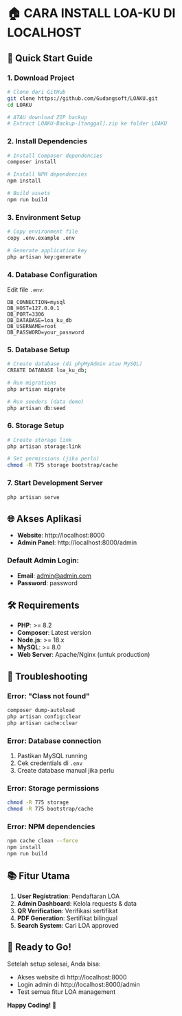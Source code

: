 # 🏠 CARA INSTALL LOA-KU DI LOCALHOST

## 🎯 Quick Start Guide

### 1. Download Project
```bash
# Clone dari GitHub
git clone https://github.com/Gudangsoft/LOAKU.git
cd LOAKU

# ATAU download ZIP backup
# Extract LOAKU-Backup-[tanggal].zip ke folder LOAKU
```

### 2. Install Dependencies
```bash
# Install Composer dependencies
composer install

# Install NPM dependencies  
npm install

# Build assets
npm run build
```

### 3. Environment Setup
```bash
# Copy environment file
copy .env.example .env

# Generate application key
php artisan key:generate
```

### 4. Database Configuration
Edit file `.env`:
```env
DB_CONNECTION=mysql
DB_HOST=127.0.0.1
DB_PORT=3306
DB_DATABASE=loa_ku_db
DB_USERNAME=root
DB_PASSWORD=your_password
```

### 5. Database Setup
```bash
# Create database (di phpMyAdmin atau MySQL)
CREATE DATABASE loa_ku_db;

# Run migrations
php artisan migrate

# Run seeders (data demo)
php artisan db:seed
```

### 6. Storage Setup
```bash
# Create storage link
php artisan storage:link

# Set permissions (jika perlu)
chmod -R 775 storage bootstrap/cache
```

### 7. Start Development Server
```bash
php artisan serve
```

## 🌐 Akses Aplikasi

- **Website**: http://localhost:8000
- **Admin Panel**: http://localhost:8000/admin

### Default Admin Login:
- **Email**: admin@admin.com  
- **Password**: password

## 🛠️ Requirements

- **PHP**: >= 8.2
- **Composer**: Latest version
- **Node.js**: >= 18.x
- **MySQL**: >= 8.0
- **Web Server**: Apache/Nginx (untuk production)

## 🔧 Troubleshooting

### Error: "Class not found"
```bash
composer dump-autoload
php artisan config:clear
php artisan cache:clear
```

### Error: Database connection
1. Pastikan MySQL running
2. Cek credentials di `.env`
3. Create database manual jika perlu

### Error: Storage permissions
```bash
chmod -R 775 storage
chmod -R 775 bootstrap/cache
```

### Error: NPM dependencies
```bash
npm cache clean --force
npm install
npm run build
```

## 📚 Fitur Utama

1. **User Registration**: Pendaftaran LOA
2. **Admin Dashboard**: Kelola requests & data
3. **QR Verification**: Verifikasi sertifikat
4. **PDF Generation**: Sertifikat bilingual
5. **Search System**: Cari LOA approved

## 🎊 Ready to Go!

Setelah setup selesai, Anda bisa:
- Akses website di http://localhost:8000
- Login admin di http://localhost:8000/admin
- Test semua fitur LOA management

**Happy Coding! 🚀**
